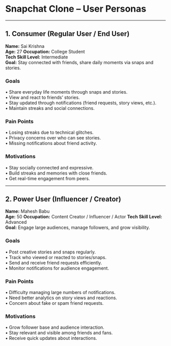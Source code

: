 # Snapchat Clone – User Personas

---

## 1. Consumer (Regular User / End User)

**Name:** Sai Krishna  
**Age:** 27
**Occupation:** College Student  
**Tech Skill Level:** Intermediate  
**Goal:** Stay connected with friends, share daily moments via snaps and stories.

###  Goals
• Share everyday life moments through snaps and stories.  
• View and react to friends’ stories.  
• Stay updated through notifications (friend requests, story views, etc.).  
• Maintain streaks and social connections.

###  Pain Points
• Losing streaks due to technical glitches.  
• Privacy concerns over who can see stories.  
• Missing notifications about friend activity.

### Motivations
• Stay socially connected and expressive.  
• Build streaks and memories with close friends.  
• Get real-time engagement from peers.

---

## 2. Power User (Influencer / Creator)

**Name:** Mahesh Babu  
**Age:** 50
**Occupation:** Content Creator / Influencer / Actor
**Tech Skill Level:** Advanced  
**Goal:** Engage large audiences, manage followers, and grow visibility.

###  Goals
• Post creative stories and snaps regularly.  
• Track who viewed or reacted to stories/snaps.  
• Send and receive friend requests efficiently.  
• Monitor notifications for audience engagement.

###  Pain Points
• Difficulty managing large numbers of notifications.  
• Need better analytics on story views and reactions.  
• Concern about fake or spam friend requests.

###  Motivations
• Grow follower base and audience interaction.  
• Stay relevant and visible among friends and fans.  
• Receive quick updates about interactions.
